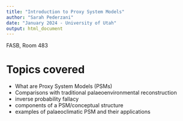 ```yaml
---
title: "Introduction to Proxy System Models"
author: "Sarah Pederzani"
date: "January 2024 - University of Utah"
output: html_document
---
```



FASB, Room 483

# Topics covered
- What are Proxy System Models (PSMs)
- Comparisons with traditional palaeoenvironmental reconstruction
- inverse probability fallacy
- components of a PSM/conceptual structure
- examples of palaeoclimatic PSM and their applications
